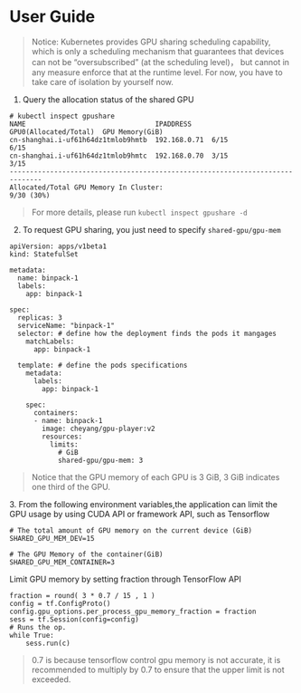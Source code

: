 # User Guide

> Notice: Kubernetes provides GPU sharing scheduling capability, which is only a scheduling mechanism that
guarantees that devices can not be “oversubscribed” (at the scheduling level)， but cannot in any
measure enforce that at the runtime level. For now, you have to take care of isolation by yourself now. 

1. Query the allocation status of the shared GPU

```
# kubectl inspect gpushare
NAME                                IPADDRESS     GPU0(Allocated/Total)  GPU Memory(GiB)
cn-shanghai.i-uf61h64dz1tmlob9hmtb  192.168.0.71  6/15                   6/15
cn-shanghai.i-uf61h64dz1tmlob9hmtc  192.168.0.70  3/15                   3/15
------------------------------------------------------------------------------
Allocated/Total GPU Memory In Cluster:
9/30 (30%)
```

> For more details, please run `kubectl inspect gpushare -d`

2. To request GPU sharing, you just need to specify `shared-gpu/gpu-mem`

```
apiVersion: apps/v1beta1
kind: StatefulSet

metadata:
  name: binpack-1
  labels:
    app: binpack-1

spec:
  replicas: 3
  serviceName: "binpack-1"
  selector: # define how the deployment finds the pods it mangages
    matchLabels:
      app: binpack-1

  template: # define the pods specifications
    metadata:
      labels:
        app: binpack-1

    spec:
      containers:
      - name: binpack-1
        image: cheyang/gpu-player:v2
        resources:
          limits:
            # GiB
            shared-gpu/gpu-mem: 3
```

> Notice that the GPU memory of each GPU is 3 GiB, 3 GiB indicates one third of the GPU.

3\. From the following environment variables,the application can limit the GPU usage by using CUDA API or framework API, such as Tensorflow

```
# The total amount of GPU memory on the current device (GiB)
SHARED_GPU_MEM_DEV=15 

# The GPU Memory of the container(GiB)
SHARED_GPU_MEM_CONTAINER=3
```

Limit GPU memory by setting fraction through TensorFlow API

```
fraction = round( 3 * 0.7 / 15 , 1 )
config = tf.ConfigProto()
config.gpu_options.per_process_gpu_memory_fraction = fraction
sess = tf.Session(config=config)
# Runs the op.
while True:
	sess.run(c)
```

> 0.7 is because tensorflow control gpu memory is not accurate, it is recommended to multiply by 0.7 to ensure that the upper limit is not exceeded.